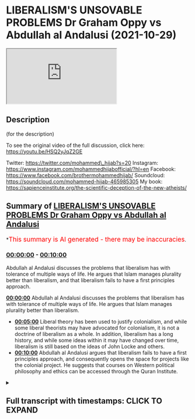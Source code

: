 # LIBERALISM'S UNSOVABLE PROBLEMS Dr Graham Oppy vs Abdullah al Andalusi (2021-10-29)

<iframe loading='lazy' src='https://www.youtube.com/embed/HKb06PKhP1A'></iframe>

## Description

(for the description)

To see the original video of the full discussion, click here: https://youtu.be/HSQ2yJqZ2GE

Twitter: https://twitter.com/mohammed\_hijab?s=20
Instagram: https://www.instagram.com/mohammedhijabofficial/?hl=en
Facebook: https://www.facebook.com/brothermohammedhijab/
Soundcloud: https://soundcloud.com/mohammed-hijab-465985305
My book: https://sapienceinstitute.org/the-scientific-deception-of-the-new-atheists/

## Summary of [LIBERALISM'S UNSOVABLE PROBLEMS Dr Graham Oppy vs Abdullah al Andalusi](https://www.youtube.com/watch?v=HKb06PKhP1A)

\*<span style="color:red; font-size:125%">This summary is AI generated - there may be inaccuracies</span>.

### [00:00:00](https://www.youtube.com/watch?v=HKb06PKhP1A\&t=0) - [00:10:00](https://www.youtube.com/watch?v=HKb06PKhP1A\&t=600)

Abdullah al Andalusi discusses the problems that liberalism has with tolerance of multiple ways of life. He argues that Islam manages plurality better than liberalism, and that liberalism fails to have a first principles approach.

**[00:00:00](https://www.youtube.com/watch?v=HKb06PKhP1A\&t=0)**  Abdullah al Andalusi discusses the problems that liberalism has with tolerance of multiple ways of life. He argues that Islam manages plurality better than liberalism.

*   **[00:05:00](https://www.youtube.com/watch?v=HKb06PKhP1A\&t=300)** Liberal theory has been used to justify colonialism, and while some liberal theorists may have advocated for colonialism, it is not a doctrine of liberalism as a whole. In addition, liberalism has a long history, and while some ideas within it may have changed over time, liberalism is still based on the ideas of John Locke and others.
*   **[00:10:00](https://www.youtube.com/watch?v=HKb06PKhP1A\&t=600)** Abdullah al Andalusi argues that liberalism fails to have a first principles approach, and consequently opens the space for projects like the colonial project. He suggests that courses on Western political philosophy and ethics can be accessed through the Quran Institute.

<details><summary><h2>Full transcript with timestamps: CLICK TO EXPAND</h2></summary>

[0:00:00](https://youtu.be/HKb06PKhP1A?t=0) to learn more about how to critically\
[0:00:02](https://youtu.be/HKb06PKhP1A?t=2) engage and understand western political\
[0:00:04](https://youtu.be/HKb06PKhP1A?t=4) philosophy and its attendant political\
[0:00:06](https://youtu.be/HKb06PKhP1A?t=6) and ethical systems courses are\
[0:00:08](https://youtu.be/HKb06PKhP1A?t=8) available by the quran institute which\
[0:00:10](https://youtu.be/HKb06PKhP1A?t=10) can be accessed via the link i would say\
[0:00:13](https://youtu.be/HKb06PKhP1A?t=13) that islam actually manages plurality\
[0:00:15](https://youtu.be/HKb06PKhP1A?t=15) better than liberalism but those who\
[0:00:16](https://youtu.be/HKb06PKhP1A?t=16) don't believe in the islamic purpose of\
[0:00:18](https://youtu.be/HKb06PKhP1A?t=18) life islamic law while it might underpin\
[0:00:21](https://youtu.be/HKb06PKhP1A?t=21) the security of the lands and the state\
[0:00:23](https://youtu.be/HKb06PKhP1A?t=23) and hence will prevent robbers and\
[0:00:25](https://youtu.be/HKb06PKhP1A?t=25) invading armies and things like that um\
[0:00:28](https://youtu.be/HKb06PKhP1A?t=28) it's not there to make jews christians\
[0:00:30](https://youtu.be/HKb06PKhP1A?t=30) and zosterians and others and better\
[0:00:32](https://youtu.be/HKb06PKhP1A?t=32) muslims because they're not muslims so\
[0:00:34](https://youtu.be/HKb06PKhP1A?t=34) in islam christians and jews could\
[0:00:36](https://youtu.be/HKb06PKhP1A?t=36) actually have their own law courts their\
[0:00:38](https://youtu.be/HKb06PKhP1A?t=38) own law courts their own in some cases\
[0:00:40](https://youtu.be/HKb06PKhP1A?t=40) even their own um\
[0:00:42](https://youtu.be/HKb06PKhP1A?t=42) police and semi-autonomous areas no one\
[0:00:44](https://youtu.be/HKb06PKhP1A?t=44) was telling them that they're against\
[0:00:45](https://youtu.be/HKb06PKhP1A?t=45) the they are not following the values of\
[0:00:47](https://youtu.be/HKb06PKhP1A?t=47) the state or they're not integrating um\
[0:00:50](https://youtu.be/HKb06PKhP1A?t=50) or assimilating into the into the wider\
[0:00:52](https://youtu.be/HKb06PKhP1A?t=52) society there was no such challenges in\
[0:00:55](https://youtu.be/HKb06PKhP1A?t=55) liberal societies however\
[0:00:57](https://youtu.be/HKb06PKhP1A?t=57) the idea of a one law for all sounds\
[0:01:00](https://youtu.be/HKb06PKhP1A?t=60) very laudable at first but when you\
[0:01:03](https://youtu.be/HKb06PKhP1A?t=63) actually think about how you apply this\
[0:01:05](https://youtu.be/HKb06PKhP1A?t=65) you're basically saying that one law\
[0:01:07](https://youtu.be/HKb06PKhP1A?t=67) might be determined by the majority\
[0:01:09](https://youtu.be/HKb06PKhP1A?t=69) let's say or at least representatives of\
[0:01:11](https://youtu.be/HKb06PKhP1A?t=71) the majority\
[0:01:12](https://youtu.be/HKb06PKhP1A?t=72) will basically\
[0:01:14](https://youtu.be/HKb06PKhP1A?t=74) impose one particular law system on\
[0:01:16](https://youtu.be/HKb06PKhP1A?t=76) everyone including the minorities that\
[0:01:18](https://youtu.be/HKb06PKhP1A?t=78) might disagree with those with the law\
[0:01:20](https://youtu.be/HKb06PKhP1A?t=80) system and basically that that can\
[0:01:23](https://youtu.be/HKb06PKhP1A?t=83) involve a form of intolerance where\
[0:01:25](https://youtu.be/HKb06PKhP1A?t=85) communities are told that you can't do\
[0:01:27](https://youtu.be/HKb06PKhP1A?t=87) these certain practices with because it\
[0:01:29](https://youtu.be/HKb06PKhP1A?t=89) it doesn't conform with the law of this\
[0:01:31](https://youtu.be/HKb06PKhP1A?t=91) country or you're not allowed to have\
[0:01:32](https://youtu.be/HKb06PKhP1A?t=92) your own law system because that is\
[0:01:34](https://youtu.be/HKb06PKhP1A?t=94) interrogation of the of this one law for\
[0:01:36](https://youtu.be/HKb06PKhP1A?t=96) all what you find is that muslims and\
[0:01:38](https://youtu.be/HKb06PKhP1A?t=98) historically jews but as sometimes also\
[0:01:41](https://youtu.be/HKb06PKhP1A?t=101) catholics their their own law systems\
[0:01:43](https://youtu.be/HKb06PKhP1A?t=103) were viewed as active threats to the\
[0:01:44](https://youtu.be/HKb06PKhP1A?t=104) state right now it's muslims muslims a\
[0:01:47](https://youtu.be/HKb06PKhP1A?t=107) practice of just even voluntary uh\
[0:01:50](https://youtu.be/HKb06PKhP1A?t=110) islamic law courts or more like\
[0:01:52](https://youtu.be/HKb06PKhP1A?t=112) tribunals they're not really islamic\
[0:01:53](https://youtu.be/HKb06PKhP1A?t=113) they're not courts really but they're\
[0:01:54](https://youtu.be/HKb06PKhP1A?t=114) just tribunals um\
[0:01:56](https://youtu.be/HKb06PKhP1A?t=116) are viewed as a threat to the state and\
[0:01:58](https://youtu.be/HKb06PKhP1A?t=118) the state now state must clamp down upon\
[0:02:00](https://youtu.be/HKb06PKhP1A?t=120) these or regulate it or or get involved\
[0:02:02](https://youtu.be/HKb06PKhP1A?t=122) in their religious life and affairs\
[0:02:04](https://youtu.be/HKb06PKhP1A?t=124) because it is viewed as a as a threat so\
[0:02:07](https://youtu.be/HKb06PKhP1A?t=127) those are the issues that liberalism has\
[0:02:09](https://youtu.be/HKb06PKhP1A?t=129) a problem with tolerance of multiple\
[0:02:11](https://youtu.be/HKb06PKhP1A?t=131) ways of life other than its own\
[0:02:14](https://youtu.be/HKb06PKhP1A?t=134) i'd say in practice whereas islam\
[0:02:16](https://youtu.be/HKb06PKhP1A?t=136) actually allows\
[0:02:17](https://youtu.be/HKb06PKhP1A?t=137) separate law systems\
[0:02:19](https://youtu.be/HKb06PKhP1A?t=139) for jews and christians and others to\
[0:02:21](https://youtu.be/HKb06PKhP1A?t=141) practice their own laws amongst\
[0:02:23](https://youtu.be/HKb06PKhP1A?t=143) themselves islam kind of offers more\
[0:02:26](https://youtu.be/HKb06PKhP1A?t=146) tolerance\
[0:02:27](https://youtu.be/HKb06PKhP1A?t=147) than liberalism only because islam\
[0:02:28](https://youtu.be/HKb06PKhP1A?t=148) doesn't view itself it can't view itself\
[0:02:30](https://youtu.be/HKb06PKhP1A?t=150) as imposing itself on everybody because\
[0:02:33](https://youtu.be/HKb06PKhP1A?t=153) the purpose in life is to voluntarily\
[0:02:34](https://youtu.be/HKb06PKhP1A?t=154) choose the to worship the creator to\
[0:02:36](https://youtu.be/HKb06PKhP1A?t=156) recognize his existence and to um follow\
[0:02:39](https://youtu.be/HKb06PKhP1A?t=159) his commands and must be done\
[0:02:41](https://youtu.be/HKb06PKhP1A?t=161) voluntarily it can't be done by\
[0:02:43](https://youtu.be/HKb06PKhP1A?t=163) imposition whereas liberalism believes\
[0:02:45](https://youtu.be/HKb06PKhP1A?t=165) that liberalism itself is universal\
[0:02:48](https://youtu.be/HKb06PKhP1A?t=168) justice for mankind and so if it's\
[0:02:50](https://youtu.be/HKb06PKhP1A?t=170) universal justice for mankind then every\
[0:02:52](https://youtu.be/HKb06PKhP1A?t=172) human on this earth has a right\
[0:02:54](https://youtu.be/HKb06PKhP1A?t=174) to liberalism whether they like it or\
[0:02:56](https://youtu.be/HKb06PKhP1A?t=176) not\
[0:02:57](https://youtu.be/HKb06PKhP1A?t=177) and so it means that there can only be\
[0:02:59](https://youtu.be/HKb06PKhP1A?t=179) one law for all in every liberal state\
[0:03:02](https://youtu.be/HKb06PKhP1A?t=182) but it can also mean that liberal states\
[0:03:04](https://youtu.be/HKb06PKhP1A?t=184) can exercise uh colonialism as it's\
[0:03:07](https://youtu.be/HKb06PKhP1A?t=187) called to export its its ideology to the\
[0:03:09](https://youtu.be/HKb06PKhP1A?t=189) world because it believes that every\
[0:03:11](https://youtu.be/HKb06PKhP1A?t=191) human being has a right to what it calls\
[0:03:13](https://youtu.be/HKb06PKhP1A?t=193) with its own definition of human rights\
[0:03:15](https://youtu.be/HKb06PKhP1A?t=195) irrespective of whether those people\
[0:03:17](https://youtu.be/HKb06PKhP1A?t=197) like it or not or agree with it or\
[0:03:19](https://youtu.be/HKb06PKhP1A?t=199) accept it and so on so forth colonialism\
[0:03:21](https://youtu.be/HKb06PKhP1A?t=201) was justified from a liberal\
[0:03:23](https://youtu.be/HKb06PKhP1A?t=203) rubric i mean i think that there are\
[0:03:26](https://youtu.be/HKb06PKhP1A?t=206) a few things to\
[0:03:28](https://youtu.be/HKb06PKhP1A?t=208) keep separate in the discussion\
[0:03:31](https://youtu.be/HKb06PKhP1A?t=211) one thing is about the distinction about\
[0:03:33](https://youtu.be/HKb06PKhP1A?t=213) the laws that you apply within a state\
[0:03:35](https://youtu.be/HKb06PKhP1A?t=215) and what you think governs the behaviour\
[0:03:38](https://youtu.be/HKb06PKhP1A?t=218) of states and liberalism was a doctrine\
[0:03:41](https://youtu.be/HKb06PKhP1A?t=221) about\
[0:03:42](https://youtu.be/HKb06PKhP1A?t=222) what happens within a state it wasn't a\
[0:03:44](https://youtu.be/HKb06PKhP1A?t=224) doctrine that spoke to relationships\
[0:03:46](https://youtu.be/HKb06PKhP1A?t=226) between states\
[0:03:48](https://youtu.be/HKb06PKhP1A?t=228) and there's a kind and there are kind of\
[0:03:50](https://youtu.be/HKb06PKhP1A?t=230) very obvious differences here because\
[0:03:52](https://youtu.be/HKb06PKhP1A?t=232) within a state you've got a government\
[0:03:54](https://youtu.be/HKb06PKhP1A?t=234) all the citizens are subject to the\
[0:03:56](https://youtu.be/HKb06PKhP1A?t=236) government the nations are not subject\
[0:03:58](https://youtu.be/HKb06PKhP1A?t=238) to any kind of ruler and so you\
[0:04:01](https://youtu.be/HKb06PKhP1A?t=241) shouldn't be\
[0:04:03](https://youtu.be/HKb06PKhP1A?t=243) thinking as you very quickly said that\
[0:04:06](https://youtu.be/HKb06PKhP1A?t=246) um\
[0:04:06](https://youtu.be/HKb06PKhP1A?t=246) liberal theory was used to justify\
[0:04:09](https://youtu.be/HKb06PKhP1A?t=249) colonialism that's actually i think not\
[0:04:12](https://youtu.be/HKb06PKhP1A?t=252) true you said that liberal theory was\
[0:04:14](https://youtu.be/HKb06PKhP1A?t=254) never used to justify colonialism uh\
[0:04:16](https://youtu.be/HKb06PKhP1A?t=256) because states in their international\
[0:04:18](https://youtu.be/HKb06PKhP1A?t=258) relations uh were not subject or\
[0:04:20](https://youtu.be/HKb06PKhP1A?t=260) beholden to laws whereas domestically\
[0:04:23](https://youtu.be/HKb06PKhP1A?t=263) they're beholden to their own laws\
[0:04:25](https://youtu.be/HKb06PKhP1A?t=265) um\
[0:04:26](https://youtu.be/HKb06PKhP1A?t=266) i think i would disagree\
[0:04:28](https://youtu.be/HKb06PKhP1A?t=268) john stuart mill if you with many he\
[0:04:30](https://youtu.be/HKb06PKhP1A?t=270) wrote made many tracks about um how\
[0:04:33](https://youtu.be/HKb06PKhP1A?t=273) colonism can be justified and why and\
[0:04:35](https://youtu.be/HKb06PKhP1A?t=275) why it's a good thing and what should be\
[0:04:37](https://youtu.be/HKb06PKhP1A?t=277) the policy of liberal states um\
[0:04:38](https://youtu.be/HKb06PKhP1A?t=278) concerning foreign relations with quote\
[0:04:41](https://youtu.be/HKb06PKhP1A?t=281) unquote barbaric nations eventually they\
[0:04:44](https://youtu.be/HKb06PKhP1A?t=284) will have to be subdued and they will\
[0:04:46](https://youtu.be/HKb06PKhP1A?t=286) have to be control of an iron fist until\
[0:04:48](https://youtu.be/HKb06PKhP1A?t=288) they are able if they adopt liberalism\
[0:04:51](https://youtu.be/HKb06PKhP1A?t=291) then they then they can be independent\
[0:04:52](https://youtu.be/HKb06PKhP1A?t=292) and autonomous and they've reached much\
[0:04:54](https://youtu.be/HKb06PKhP1A?t=294) maturity now the thing is this that when\
[0:04:57](https://youtu.be/HKb06PKhP1A?t=297) any state goes to war the state has to\
[0:04:59](https://youtu.be/HKb06PKhP1A?t=299) explain to its people why it's going to\
[0:05:01](https://youtu.be/HKb06PKhP1A?t=301) war it can't just say hey we're going\
[0:05:03](https://youtu.be/HKb06PKhP1A?t=303) for money we're going for wealth or fame\
[0:05:05](https://youtu.be/HKb06PKhP1A?t=305) the people just wouldn't accept\
[0:05:07](https://youtu.be/HKb06PKhP1A?t=307) especially in them in uh representative\
[0:05:10](https://youtu.be/HKb06PKhP1A?t=310) systems whereby you know political\
[0:05:12](https://youtu.be/HKb06PKhP1A?t=312) parties want to get reelected\
[0:05:13](https://youtu.be/HKb06PKhP1A?t=313) so they make excuses like um or that\
[0:05:16](https://youtu.be/HKb06PKhP1A?t=316) they have to give some justification\
[0:05:18](https://youtu.be/HKb06PKhP1A?t=318) that the people will accept at the very\
[0:05:20](https://youtu.be/HKb06PKhP1A?t=320) least uh whether it be civilizing the\
[0:05:23](https://youtu.be/HKb06PKhP1A?t=323) natives\
[0:05:24](https://youtu.be/HKb06PKhP1A?t=324) we're doing it for their own good we're\
[0:05:25](https://youtu.be/HKb06PKhP1A?t=325) educating them for their own good we\
[0:05:27](https://youtu.be/HKb06PKhP1A?t=327) have to go over there and give them\
[0:05:28](https://youtu.be/HKb06PKhP1A?t=328) superior enlightened values so liberal\
[0:05:31](https://youtu.be/HKb06PKhP1A?t=331) theory has been used to justify\
[0:05:33](https://youtu.be/HKb06PKhP1A?t=333) colonialism very much so um\
[0:05:35](https://youtu.be/HKb06PKhP1A?t=335) tocqueville\
[0:05:37](https://youtu.be/HKb06PKhP1A?t=337) mentions that discusses this\
[0:05:39](https://youtu.be/HKb06PKhP1A?t=339) as well as many others so i would i\
[0:05:42](https://youtu.be/HKb06PKhP1A?t=342) would very much disagree um that label\
[0:05:44](https://youtu.be/HKb06PKhP1A?t=344) theory has not been used to justify\
[0:05:45](https://youtu.be/HKb06PKhP1A?t=345) colonism indeed it was centrally located\
[0:05:48](https://youtu.be/HKb06PKhP1A?t=348) in justifying colonialism because the\
[0:05:50](https://youtu.be/HKb06PKhP1A?t=350) people wouldn't accept any other ex any\
[0:05:52](https://youtu.be/HKb06PKhP1A?t=352) other reason why you're going around the\
[0:05:53](https://youtu.be/HKb06PKhP1A?t=353) world and sending british troops to die\
[0:05:55](https://youtu.be/HKb06PKhP1A?t=355) for what purpose\
[0:05:57](https://youtu.be/HKb06PKhP1A?t=357) graham what do you make of that i\
[0:06:00](https://youtu.be/HKb06PKhP1A?t=360) one thing is to distinguish between\
[0:06:03](https://youtu.be/HKb06PKhP1A?t=363) liberal theory what the theory says and\
[0:06:06](https://youtu.be/HKb06PKhP1A?t=366) what liberal theorists have said when\
[0:06:08](https://youtu.be/HKb06PKhP1A?t=368) they're speaking about other matters and\
[0:06:10](https://youtu.be/HKb06PKhP1A?t=370) when it comes to the question i mean\
[0:06:12](https://youtu.be/HKb06PKhP1A?t=372) when when i said look liberal theory is\
[0:06:15](https://youtu.be/HKb06PKhP1A?t=375) a theory about the state it's not a\
[0:06:17](https://youtu.be/HKb06PKhP1A?t=377) theory about international affairs and\
[0:06:19](https://youtu.be/HKb06PKhP1A?t=379) you started talking about what some\
[0:06:21](https://youtu.be/HKb06PKhP1A?t=381) liberal theorists said about\
[0:06:22](https://youtu.be/HKb06PKhP1A?t=382) international affairs that doesn't mean\
[0:06:25](https://youtu.be/HKb06PKhP1A?t=385) that what they were giving you were some\
[0:06:27](https://youtu.be/HKb06PKhP1A?t=387) consequences of liberal theory they were\
[0:06:29](https://youtu.be/HKb06PKhP1A?t=389) just giving their independent views\
[0:06:31](https://youtu.be/HKb06PKhP1A?t=391) about how they thought international\
[0:06:33](https://youtu.be/HKb06PKhP1A?t=393) affairs should go and it's that's just\
[0:06:36](https://youtu.be/HKb06PKhP1A?t=396) got no consequences for liberal theory\
[0:06:38](https://youtu.be/HKb06PKhP1A?t=398) as a theory of the running of the state\
[0:06:41](https://youtu.be/HKb06PKhP1A?t=401) there's an another thing is that\
[0:06:45](https://youtu.be/HKb06PKhP1A?t=405) um\
[0:06:46](https://youtu.be/HKb06PKhP1A?t=406) liberalism like islam has a very long\
[0:06:49](https://youtu.be/HKb06PKhP1A?t=409) history and\
[0:06:50](https://youtu.be/HKb06PKhP1A?t=410) i\
[0:06:53](https://youtu.be/HKb06PKhP1A?t=413) you have to draw a distinction one\
[0:06:55](https://youtu.be/HKb06PKhP1A?t=415) distinction is between\
[0:06:57](https://youtu.be/HKb06PKhP1A?t=417) theory and practice what the theory\
[0:06:59](https://youtu.be/HKb06PKhP1A?t=419) tells you another thing is and this is\
[0:07:02](https://youtu.be/HKb06PKhP1A?t=422) another point about history that\
[0:07:04](https://youtu.be/HKb06PKhP1A?t=424) certainly with liberalism there's a\
[0:07:06](https://youtu.be/HKb06PKhP1A?t=426) development over time and\
[0:07:09](https://youtu.be/HKb06PKhP1A?t=429) the theory improves and there are ideas\
[0:07:13](https://youtu.be/HKb06PKhP1A?t=433) that were had by\
[0:07:15](https://youtu.be/HKb06PKhP1A?t=435) the founding fathers people like hume\
[0:07:18](https://youtu.be/HKb06PKhP1A?t=438) and locke and can't that have been\
[0:07:21](https://youtu.be/HKb06PKhP1A?t=441) disavowed by subsequent generations of\
[0:07:25](https://youtu.be/HKb06PKhP1A?t=445) liberals and you can't prove anything by\
[0:07:27](https://youtu.be/HKb06PKhP1A?t=447) appealing to things that they said\
[0:07:30](https://youtu.be/HKb06PKhP1A?t=450) the professor says quite\
[0:07:32](https://youtu.be/HKb06PKhP1A?t=452) quite um\
[0:07:33](https://youtu.be/HKb06PKhP1A?t=453) uh yeah happily that\
[0:07:35](https://youtu.be/HKb06PKhP1A?t=455) there's liberal theory in his liberal\
[0:07:37](https://youtu.be/HKb06PKhP1A?t=457) theorists and so just because one of the\
[0:07:39](https://youtu.be/HKb06PKhP1A?t=459) founding fathers of america might have\
[0:07:41](https://youtu.be/HKb06PKhP1A?t=461) slaves it doesn't mean that liberalism\
[0:07:43](https://youtu.be/HKb06PKhP1A?t=463) believes in slavery which i i totally um\
[0:07:46](https://youtu.be/HKb06PKhP1A?t=466) would concur with him on that but then\
[0:07:47](https://youtu.be/HKb06PKhP1A?t=467) this brings us to the fundamental\
[0:07:49](https://youtu.be/HKb06PKhP1A?t=469) problem of actual liberalism itself\
[0:07:51](https://youtu.be/HKb06PKhP1A?t=471) um what is the holy book of liberalism\
[0:07:53](https://youtu.be/HKb06PKhP1A?t=473) uh the text that we can refer to that\
[0:07:55](https://youtu.be/HKb06PKhP1A?t=475) limits of the amount of interpretation\
[0:07:57](https://youtu.be/HKb06PKhP1A?t=477) that can come from uh from liberalism\
[0:07:59](https://youtu.be/HKb06PKhP1A?t=479) sets uh parameters to it well there\
[0:08:02](https://youtu.be/HKb06PKhP1A?t=482) isn't any\
[0:08:03](https://youtu.be/HKb06PKhP1A?t=483) so then what then makes something\
[0:08:05](https://youtu.be/HKb06PKhP1A?t=485) liberal what what so what is liberal\
[0:08:06](https://youtu.be/HKb06PKhP1A?t=486) theory it's not a platonic form that\
[0:08:08](https://youtu.be/HKb06PKhP1A?t=488) floats around\
[0:08:10](https://youtu.be/HKb06PKhP1A?t=490) uh that we can access and refer to but\
[0:08:12](https://youtu.be/HKb06PKhP1A?t=492) liberal theory is\
[0:08:13](https://youtu.be/HKb06PKhP1A?t=493) uh is anything that liberals say it is\
[0:08:16](https://youtu.be/HKb06PKhP1A?t=496) is my point and when i was talking about\
[0:08:18](https://youtu.be/HKb06PKhP1A?t=498) john when i was talking about um sorry\
[0:08:19](https://youtu.be/HKb06PKhP1A?t=499) people liberal theorists advocating\
[0:08:21](https://youtu.be/HKb06PKhP1A?t=501) colonialism or what have you um it\
[0:08:23](https://youtu.be/HKb06PKhP1A?t=503) wasn't perhaps them just saying i think\
[0:08:25](https://youtu.be/HKb06PKhP1A?t=505) colonialism colonialism is a good idea\
[0:08:28](https://youtu.be/HKb06PKhP1A?t=508) they wrote detailed tracts\
[0:08:31](https://youtu.be/HKb06PKhP1A?t=511) relating their own thinking the thinking\
[0:08:33](https://youtu.be/HKb06PKhP1A?t=513) they're on the books and in fact on\
[0:08:35](https://youtu.be/HKb06PKhP1A?t=515) liberty the classical book by john\
[0:08:37](https://youtu.be/HKb06PKhP1A?t=517) street mill talks about\
[0:08:39](https://youtu.be/HKb06PKhP1A?t=519) uh imperialism and colonialism and\
[0:08:41](https://youtu.be/HKb06PKhP1A?t=521) justifies it in his own book on liberty\
[0:08:43](https://youtu.be/HKb06PKhP1A?t=523) which is viewed as a a great reference\
[0:08:45](https://youtu.be/HKb06PKhP1A?t=525) for for classical liberals but for\
[0:08:48](https://youtu.be/HKb06PKhP1A?t=528) social liberals mostly\
[0:08:49](https://youtu.be/HKb06PKhP1A?t=529) right as in we're under social\
[0:08:51](https://youtu.be/HKb06PKhP1A?t=531) liberalism today um as the most dominant\
[0:08:53](https://youtu.be/HKb06PKhP1A?t=533) form of liberalism today we know this as\
[0:08:56](https://youtu.be/HKb06PKhP1A?t=536) liberal interventionism of a different\
[0:08:58](https://youtu.be/HKb06PKhP1A?t=538) kind so i'll be spreading democracy um\
[0:09:00](https://youtu.be/HKb06PKhP1A?t=540) is also a key argument or spreading\
[0:09:02](https://youtu.be/HKb06PKhP1A?t=542) freedom uh was also used to justify the\
[0:09:04](https://youtu.be/HKb06PKhP1A?t=544) war in afghanistan you could also want\
[0:09:06](https://youtu.be/HKb06PKhP1A?t=546) to read all the books by john street\
[0:09:08](https://youtu.be/HKb06PKhP1A?t=548) mill like on the treatment of barbarous\
[0:09:09](https://youtu.be/HKb06PKhP1A?t=549) nations um\
[0:09:10](https://youtu.be/HKb06PKhP1A?t=550) he discussed that in a bit more depth\
[0:09:12](https://youtu.be/HKb06PKhP1A?t=552) but you can see his justification for\
[0:09:15](https://youtu.be/HKb06PKhP1A?t=555) colonialism and imperialism in his book\
[0:09:17](https://youtu.be/HKb06PKhP1A?t=557) on liberty which is a very seminal book\
[0:09:19](https://youtu.be/HKb06PKhP1A?t=559) of political philosophy by john street\
[0:09:21](https://youtu.be/HKb06PKhP1A?t=561) mill you if if ever you're going to\
[0:09:23](https://youtu.be/HKb06PKhP1A?t=563) study the the political philosophy of\
[0:09:24](https://youtu.be/HKb06PKhP1A?t=564) john's journal upon which much of the\
[0:09:26](https://youtu.be/HKb06PKhP1A?t=566) current day modern liberalism or\
[0:09:28](https://youtu.be/HKb06PKhP1A?t=568) self-social liberalism uh or at least\
[0:09:31](https://youtu.be/HKb06PKhP1A?t=571) from the anglo-saxon perspective is\
[0:09:32](https://youtu.be/HKb06PKhP1A?t=572) certainly um\
[0:09:34](https://youtu.be/HKb06PKhP1A?t=574) based upon on liberty is the most\
[0:09:36](https://youtu.be/HKb06PKhP1A?t=576) preeminent book of his there there is no\
[0:09:39](https://youtu.be/HKb06PKhP1A?t=579) separation between liberal theory and\
[0:09:41](https://youtu.be/HKb06PKhP1A?t=581) liberal theorists if the liberal\
[0:09:43](https://youtu.be/HKb06PKhP1A?t=583) theorist is using is making a\
[0:09:45](https://youtu.be/HKb06PKhP1A?t=585) philosophical a politically flawful\
[0:09:46](https://youtu.be/HKb06PKhP1A?t=586) argument about something related to\
[0:09:48](https://youtu.be/HKb06PKhP1A?t=588) their their other ideas then it's part\
[0:09:50](https://youtu.be/HKb06PKhP1A?t=590) of liberal um theory i would say there\
[0:09:53](https://youtu.be/HKb06PKhP1A?t=593) is nothing there's no holy book uh of\
[0:09:55](https://youtu.be/HKb06PKhP1A?t=595) liberalism which is\
[0:09:57](https://youtu.be/HKb06PKhP1A?t=597) why you would probably get more\
[0:09:58](https://youtu.be/HKb06PKhP1A?t=598) diversity and interpretation and hence\
[0:10:01](https://youtu.be/HKb06PKhP1A?t=601) more lack of clarity in political\
[0:10:03](https://youtu.be/HKb06PKhP1A?t=603) philosophy and then one where you have a\
[0:10:05](https://youtu.be/HKb06PKhP1A?t=605) holy book which\
[0:10:06](https://youtu.be/HKb06PKhP1A?t=606) at least limits the amount of possible\
[0:10:08](https://youtu.be/HKb06PKhP1A?t=608) interpretations that one um can can\
[0:10:11](https://youtu.be/HKb06PKhP1A?t=611) produce as to the practice of the\
[0:10:14](https://youtu.be/HKb06PKhP1A?t=614) prophet muhammad sallallahu alaihi\
[0:10:15](https://youtu.be/HKb06PKhP1A?t=615) sallam's sayings to the actions of\
[0:10:18](https://youtu.be/HKb06PKhP1A?t=618) muslims um we can make a a quite a\
[0:10:22](https://youtu.be/HKb06PKhP1A?t=622) definitive border between those two\
[0:10:24](https://youtu.be/HKb06PKhP1A?t=624) think we can certain circumscribe uh\
[0:10:26](https://youtu.be/HKb06PKhP1A?t=626) that the prophet muhammad salallahu is\
[0:10:28](https://youtu.be/HKb06PKhP1A?t=628) as we believe is a prophet and his\
[0:10:30](https://youtu.be/HKb06PKhP1A?t=630) sayings are the basis of our ethics of\
[0:10:32](https://youtu.be/HKb06PKhP1A?t=632) our law uh but muslim activities or\
[0:10:35](https://youtu.be/HKb06PKhP1A?t=635) actions are not\
[0:10:36](https://youtu.be/HKb06PKhP1A?t=636) and can never be and so if the prophet\
[0:10:39](https://youtu.be/HKb06PKhP1A?t=639) muhammad salallahu said it if the quran\
[0:10:42](https://youtu.be/HKb06PKhP1A?t=642) says something\
[0:10:43](https://youtu.be/HKb06PKhP1A?t=643) it has absolute authority um from our\
[0:10:46](https://youtu.be/HKb06PKhP1A?t=646) perspective and\
[0:10:48](https://youtu.be/HKb06PKhP1A?t=648) overrides anything else\
[0:10:50](https://youtu.be/HKb06PKhP1A?t=650) that we might um want to bring\
[0:10:52](https://youtu.be/HKb06PKhP1A?t=652) later on and i think that is a good\
[0:10:54](https://youtu.be/HKb06PKhP1A?t=654) thing having laws and ideas founded upon\
[0:10:58](https://youtu.be/HKb06PKhP1A?t=658) immovable and immutable bases prevents\
[0:11:01](https://youtu.be/HKb06PKhP1A?t=661) people from abrogating these ideas later\
[0:11:03](https://youtu.be/HKb06PKhP1A?t=663) in in a civilization\
[0:11:09](https://youtu.be/HKb06PKhP1A?t=669) i i guess abdullah is making the claim\
[0:11:11](https://youtu.be/HKb06PKhP1A?t=671) that there's a centrality that the\
[0:11:14](https://youtu.be/HKb06PKhP1A?t=674) islamic tradition has that we can sort\
[0:11:16](https://youtu.be/HKb06PKhP1A?t=676) of put a discrete boundary out around\
[0:11:19](https://youtu.be/HKb06PKhP1A?t=679) right say this is within the tradition\
[0:11:20](https://youtu.be/HKb06PKhP1A?t=680) this is not uh this is history history\
[0:11:23](https://youtu.be/HKb06PKhP1A?t=683) is not legal precedence this is legal\
[0:11:25](https://youtu.be/HKb06PKhP1A?t=685) prisoners legal precedence is in let's\
[0:11:26](https://youtu.be/HKb06PKhP1A?t=686) say the form of their heads or the\
[0:11:28](https://youtu.be/HKb06PKhP1A?t=688) whatever jurisprudence um that we have\
[0:11:31](https://youtu.be/HKb06PKhP1A?t=691) and that\
[0:11:32](https://youtu.be/HKb06PKhP1A?t=692) perhaps liberalism and this is one of\
[0:11:33](https://youtu.be/HKb06PKhP1A?t=693) the questions that was asked um\
[0:11:36](https://youtu.be/HKb06PKhP1A?t=696) is is it true then that liberalism fails\
[0:11:39](https://youtu.be/HKb06PKhP1A?t=699) to have this first principles approach\
[0:11:42](https://youtu.be/HKb06PKhP1A?t=702) of creating a boundary by which it\
[0:11:44](https://youtu.be/HKb06PKhP1A?t=704) defines what is and isn't liberalism and\
[0:11:47](https://youtu.be/HKb06PKhP1A?t=707) in failing to do so\
[0:11:49](https://youtu.be/HKb06PKhP1A?t=709) carves opened the space for\
[0:11:51](https://youtu.be/HKb06PKhP1A?t=711) i guess projects like the colonial\
[0:11:53](https://youtu.be/HKb06PKhP1A?t=713) project which was to enlighten the rest\
[0:11:55](https://youtu.be/HKb06PKhP1A?t=715) of the world with a very eurocentric\
[0:11:57](https://youtu.be/HKb06PKhP1A?t=717) vision of what it means to be the good\
[0:11:59](https://youtu.be/HKb06PKhP1A?t=719) okay so there's a few things i wanted to\
[0:12:02](https://youtu.be/HKb06PKhP1A?t=722) respond to and\
[0:12:20](https://youtu.be/HKb06PKhP1A?t=740) to learn more about how to critically\
[0:12:22](https://youtu.be/HKb06PKhP1A?t=742) engage and understand western political\
[0:12:24](https://youtu.be/HKb06PKhP1A?t=744) philosophy and its attendant political\
[0:12:27](https://youtu.be/HKb06PKhP1A?t=747) and ethical systems courses are\
[0:12:29](https://youtu.be/HKb06PKhP1A?t=749) available by the quran institute which\
[0:12:31](https://youtu.be/HKb06PKhP1A?t=751) can be accessed via the link

</details>
